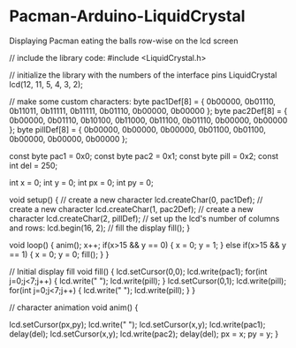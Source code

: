 # Pacman-Arduino-LiquidCrystal
Displaying Pacman eating the balls row-wise on the lcd screen


// include the library code:
#include <LiquidCrystal.h>

// initialize the library with the numbers of the interface pins
LiquidCrystal lcd(12, 11, 5, 4, 3, 2);

// make some custom characters:
byte pac1Def[8] = {
  0b00000,
  0b01110,
  0b11011,
  0b11111,
  0b11111,
  0b01110,
  0b00000,
  0b00000
};
byte pac2Def[8] = {
  0b00000,
  0b01110,
  0b10100,
  0b11000,
  0b11100,
  0b01110,
  0b00000,
  0b00000
};
byte pillDef[8] = {
  0b00000,
  0b00000,
  0b00000,
  0b01100,
  0b01100,
  0b00000,
  0b00000,
  0b00000
};

const byte pac1 = 0x0;
const byte pac2 = 0x1;
const byte pill = 0x2;
const int del = 250;

int x = 0;
int y = 0;
int px = 0;
int py = 0;

void setup() {
  // create a new character
  lcd.createChar(0, pac1Def);
  // create a new character
  lcd.createChar(1, pac2Def);
  // create a new character
  lcd.createChar(2, pillDef);
  // set up the lcd's number of columns and rows: 
  lcd.begin(16, 2);
  // fill the display
  fill();
}

void loop() {
  anim();
  x++;
  if(x>15 && y == 0)
  {
    x = 0;
    y = 1;
  }
  else if(x>15 && y == 1)
  {
    x = 0;
    y = 0;
    fill();
  }
}

// Initial display fill
void fill()
{
  lcd.setCursor(0,0);
  lcd.write(pac1);
  for(int j=0;j<7;j++)
 {
   lcd.write(" ");
   lcd.write(pill);
 }
 lcd.setCursor(0,1);
 lcd.write(pill);
 for(int j=0;j<7;j++)
 {
   lcd.write(" ");
   lcd.write(pill);
 }
}

// character animation
void anim()
{
  
  lcd.setCursor(px,py);
  lcd.write(" ");
  lcd.setCursor(x,y);
  lcd.write(pac1);
  delay(del);
  lcd.setCursor(x,y);
  lcd.write(pac2);
  delay(del);
  px = x;
  py = y;
}
